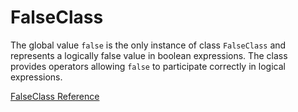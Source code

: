 # FalseClass

The global value `false` is the only instance of class `FalseClass` and
represents a logically false value in boolean expressions. The class provides
operators allowing `false` to participate correctly in logical expressions.

[FalseClass Reference](https://ruby-doc.org/core-2.5.0/FalseClass.html)
